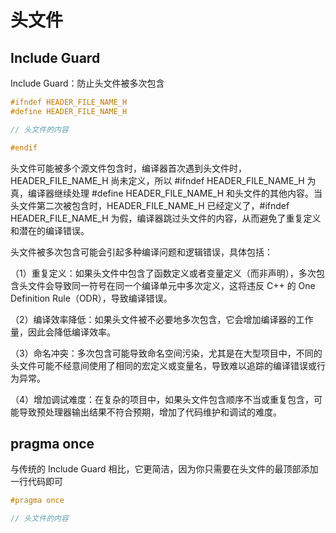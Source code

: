 # 头文件

## Include Guard

Include Guard：防止头文件被多次包含

```c++
#ifndef HEADER_FILE_NAME_H
#define HEADER_FILE_NAME_H

// 头文件的内容

#endif
```

头文件可能被多个源文件包含时，编译器首次遇到头文件时，HEADER_FILE_NAME_H 尚未定义，所以 #ifndef HEADER_FILE_NAME_H 为真，编译器继续处理 #define HEADER_FILE_NAME_H 和头文件的其他内容。当头文件第二次被包含时，HEADER_FILE_NAME_H 已经定义了，#ifndef HEADER_FILE_NAME_H 为假，编译器跳过头文件的内容，从而避免了重复定义和潜在的编译错误。

头文件被多次包含可能会引起多种编译问题和逻辑错误，具体包括：

（1）重复定义：如果头文件中包含了函数定义或者变量定义（而非声明），多次包含头文件会导致同一符号在同一个编译单元中多次定义，这将违反 C++ 的 One Definition Rule（ODR），导致编译错误。

（2）编译效率降低：如果头文件被不必要地多次包含，它会增加编译器的工作量，因此会降低编译效率。

（3）命名冲突：多次包含可能导致命名空间污染，尤其是在大型项目中，不同的头文件可能不经意间使用了相同的宏定义或变量名，导致难以追踪的编译错误或行为异常。

（4）增加调试难度：在复杂的项目中，如果头文件包含顺序不当或重复包含，可能导致预处理器输出结果不符合预期，增加了代码维护和调试的难度。

## pragma once

与传统的 Include Guard 相比，它更简洁，因为你只需要在头文件的最顶部添加一行代码即可

```c++
#pragma once

// 头文件的内容
```

